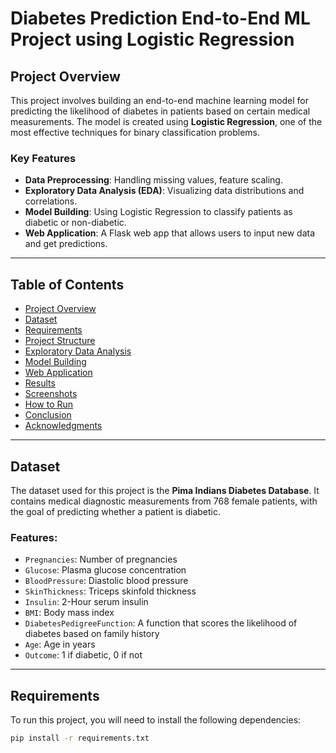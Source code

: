# Diabetes Prediction End-to-End ML Project using Logistic Regression

## Project Overview
This project involves building an end-to-end machine learning model for predicting the likelihood of diabetes in patients based on certain medical measurements. The model is created using **Logistic Regression**, one of the most effective techniques for binary classification problems.

### Key Features
- **Data Preprocessing**: Handling missing values, feature scaling.
- **Exploratory Data Analysis (EDA)**: Visualizing data distributions and correlations.
- **Model Building**: Using Logistic Regression to classify patients as diabetic or non-diabetic.
- **Web Application**: A Flask web app that allows users to input new data and get predictions.
  
---

## Table of Contents
- [Project Overview](#project-overview)
- [Dataset](#dataset)
- [Requirements](#requirements)
- [Project Structure](#project-structure)
- [Exploratory Data Analysis](#exploratory-data-analysis)
- [Model Building](#model-building)
- [Web Application](#web-application)
- [Results](#results)
- [Screenshots](#screenshots)
- [How to Run](#how-to-run)
- [Conclusion](#conclusion)
- [Acknowledgments](#acknowledgments)

---

## Dataset
The dataset used for this project is the **Pima Indians Diabetes Database**. It contains medical diagnostic measurements from 768 female patients, with the goal of predicting whether a patient is diabetic.

### Features:
- `Pregnancies`: Number of pregnancies
- `Glucose`: Plasma glucose concentration
- `BloodPressure`: Diastolic blood pressure
- `SkinThickness`: Triceps skinfold thickness
- `Insulin`: 2-Hour serum insulin
- `BMI`: Body mass index
- `DiabetesPedigreeFunction`: A function that scores the likelihood of diabetes based on family history
- `Age`: Age in years
- `Outcome`: 1 if diabetic, 0 if not

---

## Requirements
To run this project, you will need to install the following dependencies:

```bash
pip install -r requirements.txt
```
